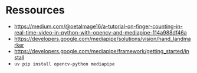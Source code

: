 

# Ressources
- https://medium.com/@oetalmage16/a-tutorial-on-finger-counting-in-real-time-video-in-python-with-opencv-and-mediapipe-114a988df46a
- https://developers.google.com/mediapipe/solutions/vision/hand_landmarker
- https://developers.google.com/mediapipe/framework/getting_started/install
- `uv pip install opencv-python mediapipe`
